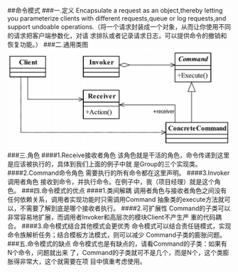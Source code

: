 ##命令模式
###一.定义
Encapsulate a request as an object,thereby
letting you parameterize clients with different requests,queue or log requests,and support undoable
operations.（将一个请求封装成一个对象，从而让你使用不同的请求把客户端参数化，对请
求排队或者记录请求日志，可以提供命令的撤销和恢复功能。）
###二.通用类图
![](.readMe_images/b447d142.png)
###三.角色
####1.Receive接收者角色
该角色就是干活的角色，命令传递到这里是应该被执行的，具体到我们上面的例子中就
是Group的三个实现类。
####2.Command命令角色
需要执行的所有命令都在这里声明。
####3.Invoker调用者角色
接收到命令，并执行命令。在例子中，我（项目经理）就是这个角色。
###四.命令模式的优点
####1.类间解耦
调用者角色与接收者角色之间没有任何依赖关系，调用者实现功能时只需调用Command
抽象类的execute方法就可以，不需要了解到底是哪个接收者执行。
####2.可扩展性
Command的子类可以非常容易地扩展，而调用者Invoker和高层次的模块Client不产生严
重的代码耦合。
####3.命令模式结合其他模式会更优秀
命令模式可以结合责任链模式，实现命令族解析任务；结合模板方法模式，则可以减少
Command子类的膨胀问题。
###五.命令模式的缺点
命令模式也是有缺点的，请看Command的子类：如果有N个命令，问题就出来
了，Command的子类就可不是几个，而是N个，这个类膨胀得非常大，这个就需要在项
目中慎重考虑使用。
